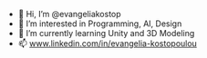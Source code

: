 - 👋 Hi, I’m @evangeliakostop
- 👀 I’m interested in Programming, AI, Design
- 🌱 I’m currently learning Unity and 3D Modeling
- 📫 www.linkedin.com/in/evangelia-kostopoulou


<!---
evangeliakostop/evangeliakostop is a ✨ special ✨ repository because its `README.md` (this file) appears on your GitHub profile.
You can click the Preview link to take a look at your changes.
--->
